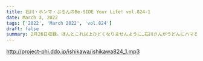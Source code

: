 ```yaml
---
title: 石川・ホンマ・ぶるんのBe-SIDE Your Life! vol.824-1
date: March 3, 2022
tags: ['2022', 'March 2022', 'vol.824']
draft: false
summary: 2月26日収録。ほんとこれ以上ひどくなりませんように…石川さんがうどんにハマる！？
---
```


http://project-phi.ddo.jp/ishikawa/ishikawa824_1.mp3